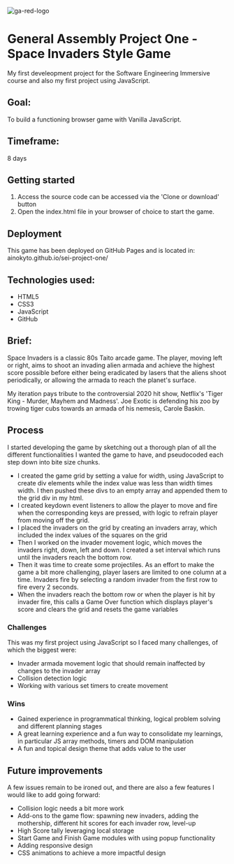 ![ga-red-logo](https://cloud.githubusercontent.com/assets/40461/8183776/469f976e-1432-11e5-8199-6ac91363302b.png)
# General Assembly Project One - Space Invaders Style Game
My first develeopment project for the Software Engineering Immersive course and also my first project using JavaScript.

## Goal:
To build a functioning browser game with Vanilla JavaScript.

## Timeframe:
8 days

## Getting started
1. Access the source code can be accessed via the 'Clone or download' button 
2. Open the index.html file in your browser of choice to start the game.

## Deployment
This game has been deployed on GitHub Pages and is located in: ainokyto.github.io/sei-project-one/

## Technologies used:
* HTML5
* CSS3
* JavaScript
* GitHub

## Brief:
Space Invaders is a classic 80s Taito arcade game. The player, moving left or right, aims to shoot an invading alien armada and achieve the highest score possible before either being eradicated by lasers that the aliens shoot periodically, or allowing the armada to reach the planet's surface.

My iteration pays tribute to the controversial 2020 hit show, Netflix's 'Tiger King - Murder, Mayhem and Madness'. Joe Exotic is defending his zoo by trowing tiger cubs towards an armada of his nemesis, Carole Baskin.

## Process
I started developing the game by sketching out a thorough plan of all the different functionalities I wanted the game to have, and pseudocoded each step down into bite size chunks. 
* I created the game grid by setting a value for width, using JavaScript to create div elements while the index value was less than width times width. I then pushed these divs to an empty array and appended them to the grid div in my html.
* I created keydown event listeners to allow the player to move and fire when the corresponding keys are pressed, with logic to refrain player from moving off the grid.
* I placed the invaders on the grid by creating an invaders array, which included the index values of the squares on the grid
* Then I worked on the invader movement logic, which moves the invaders right, down, left and down. I created a set interval which runs until the invaders reach the bottom row.
* Then it was time to create some projectiles. As an effort to make the game a bit more challenging, player lasers are limited to one column at a time. Invaders fire by selecting a random invader from the first row to fire every 2 seconds.
* When the invaders reach the bottom row or when the player is hit by invader fire, this calls a Game Over function which displays player's score and clears the grid and resets the game variables

### Challenges
This was my first project using JavaScript so I faced many challenges, of which the biggest were:
* Invader armada movement logic that should remain inaffected by changes to the invader array
* Collision detection logic
* Working with various set timers to create movement

### Wins
* Gained experience in programmatical thinking, logical problem solving and different planning stages 
* A great learning experience and a fun way to consolidate my learnings, in particular JS array methods, timers and DOM manipulation
* A fun and topical design theme that adds value to the user

## Future improvements
A few issues remain to be ironed out, and there are also a few features I would like to add going forward:
* Collision logic needs a bit more work
* Add-ons to the game flow: spawning new invaders, adding the mothership, different hit scores for each invader row, level-up
* High Score tally leveraging local storage
* Start Game and Finish Game modules with using popup functionality
* Adding responsive design
* CSS animations to achieve a more impactful design 
